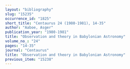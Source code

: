 ```yaml
---
layout: "bibliography"
slug: "15235"
occurrence_id: "1825"
short_title: "Centaurus 24 (1980-1981), 14-35"
author: "Aaboe, Asger"
publication_year: "1980-1981"
title: "Observation and theory in Babylonian Astronomy"
volume_no_: "24"
pages: "14-35"
journal: "Centaurus"
title: "Observation and theory in Babylonian Astronomy"
previous_item: "15238"
---
```

